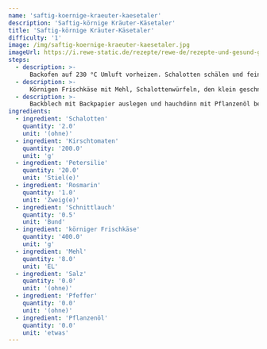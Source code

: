 ```yaml
---
name: 'saftig-koernige-kraeuter-kaesetaler'
description: 'Saftig-körnige Kräuter-Käsetaler'
title: 'Saftig-körnige Kräuter-Käsetaler'
difficulty: '1'
image: /img/saftig-koernige-kraeuter-kaesetaler.jpg
imageUrl: https://i.rewe-static.de/rezepte/rewe-de/rezepte-und-gesund-geniessen/HZ_REWE/HZ_2018/HZ_KW8_gesunde_ernaehrung/frischkaesetaler/frischkaesetaler_rdk-rds_rv_hd.png?resize=1480:589&crop=1280:460;center,center
steps:
  - description: >-
      Backofen auf 230 °C Umluft vorheizen. Schalotten schälen und fein würfeln. Kirschtomaten waschen, halbieren, entkernen und klein schneiden. Petersilienblätter und Rosmarinnadeln fein hacken. Schnittlauch fein schneiden.
  - description: >-
      Körnigen Frischkäse mit Mehl, Schalottenwürfeln, den klein geschnittenen Kirschtomaten und den Kräutern vermengen. Mit Salz und Pfeffer abschmecken.
  - description: >-
      Backblech mit Backpapier auslegen und hauchdünn mit Pflanzenöl bestreichen. Frischkäse-Masse auf dem Backpapier zu 12 gleich großen Talern formen und im vorgeheizten Backofen ca. 8 Min. backen. Backblech aus dem Backofen herausnehmen. Mithilfe einer Palette die Taler vorsichtig auf ein frisches gefettetes Stück Backpapier umsetzen (untere Seite nun nach oben). Im Backofen weitere 8 Min. goldgelb backen.
ingredients:
  - ingredient: 'Schalotten'
    quantity: '2.0'
    unit: '(ohne)'
  - ingredient: 'Kirschtomaten'
    quantity: '200.0'
    unit: 'g'
  - ingredient: 'Petersilie'
    quantity: '20.0'
    unit: 'Stiel(e)'
  - ingredient: 'Rosmarin'
    quantity: '1.0'
    unit: 'Zweig(e)'
  - ingredient: 'Schnittlauch'
    quantity: '0.5'
    unit: 'Bund'
  - ingredient: 'körniger Frischkäse'
    quantity: '400.0'
    unit: 'g'
  - ingredient: 'Mehl'
    quantity: '8.0'
    unit: 'EL'
  - ingredient: 'Salz'
    quantity: '0.0'
    unit: '(ohne)'
  - ingredient: 'Pfeffer'
    quantity: '0.0'
    unit: '(ohne)'
  - ingredient: 'Pflanzenöl'
    quantity: '0.0'
    unit: 'etwas'
---
```

